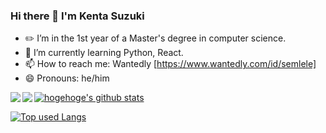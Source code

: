 ### Hi there 👋 I'm Kenta Suzuki

- ✏️ I’m in the 1st year of a Master's degree in computer science.
- 🌱 I’m currently learning Python, React.
- 📫 How to reach me: Wantedly [https://www.wantedly.com/id/semlele]
- 😄 Pronouns: he/him

<a href="https://github.com/anuraghazra/github-readme-stats">
  <img align="left" src="https://github-readme-stats.vercel.app/api?username=semlele&count_private=true&show_icons=true&theme=panda" />
</a>
<a href="https://github.com/anuraghazra/github-readme-stats">
  <img align="left" src="https://github-readme-stats.vercel.app/api/top-langs/?username=semlele&theme=panda" />
</a>

<!-- リポジトリステータス -->
[![hogehoge's github stats](https://github-readme-stats.vercel.app/api?username=semlele&hide=contribs&count_private=true&show_icons=true&theme=panda)](https://github.com/semlele/)

<!-- ソースコード統計 -->
[![Top used Langs](https://github-readme-stats.vercel.app/api/top-langs/?username=semlele&layout=compact&theme=panda)](https://github.com/semlele/)
